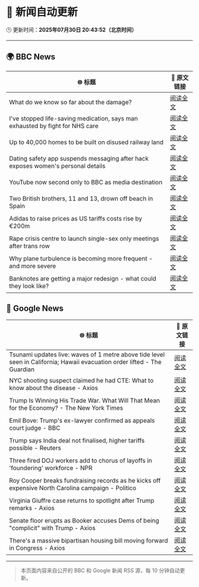 # 🧠 新闻自动更新

🕒 更新时间：**2025年07月30日 20:43:52（北京时间）**

---

## 🌍 BBC News

| 🌐 标题 | 🔗 原文链接 |
|--------|-------------|
| What do we know so far about the damage? | [阅读全文](https://www.bbc.com/news/articles/c4gzmkjjj03o?at_medium=RSS&at_campaign=rss) |
| I've stopped life-saving medication, says man exhausted by fight for NHS care | [阅读全文](https://www.bbc.com/news/articles/c209pgq7rdro?at_medium=RSS&at_campaign=rss) |
| Up to 40,000 homes to be built on disused railway land | [阅读全文](https://www.bbc.com/news/articles/cgqny1jw7peo?at_medium=RSS&at_campaign=rss) |
| Dating safety app suspends messaging after hack exposes women's personal details | [阅读全文](https://www.bbc.com/news/articles/cd0dgkjgzvjo?at_medium=RSS&at_campaign=rss) |
| YouTube now second only to BBC as media destination | [阅读全文](https://www.bbc.com/news/articles/c4gzvee78eqo?at_medium=RSS&at_campaign=rss) |
| Two British brothers, 11 and 13, drown off beach in Spain | [阅读全文](https://www.bbc.com/news/articles/czjm7gv13g2o?at_medium=RSS&at_campaign=rss) |
| Adidas to raise prices as US tariffs costs rise by €200m | [阅读全文](https://www.bbc.com/news/articles/cjey0zv1pkqo?at_medium=RSS&at_campaign=rss) |
| Rape crisis centre to launch single-sex only meetings after trans row | [阅读全文](https://www.bbc.com/news/articles/cvgp558qkz0o?at_medium=RSS&at_campaign=rss) |
| Why plane turbulence is becoming more frequent - and more severe | [阅读全文](https://www.bbc.com/news/articles/ckgy7jx082ro?at_medium=RSS&at_campaign=rss) |
| Banknotes are getting a major redesign - what could they look like? | [阅读全文](https://www.bbc.com/news/articles/ckgy7j02xzro?at_medium=RSS&at_campaign=rss) |

## 📰 Google News

| 🌐 标题 | 🔗 原文链接 |
|--------|-------------|
| Tsunami updates live: waves of 1 metre above tide level seen in California; Hawaii evacuation order lifted - The Guardian | [阅读全文](https://news.google.com/rss/articles/CBMi0gFBVV95cUxOS1NESnJDRENFdmVnUUl5d29BNElmYnNQc0hhMi03Wmh1ZFpydi1UbFJ6NXNwQVA1WTRVV1Ewc1YwQWtXcXgyY1RER1BSMi1EWTJxb0ktTlFpVnFNMGR1a29QUHk4Y3FjR0ExNzVQbDRGZzl5SnpHNHhMelFSYVZDRU40TmpQZVJIdkcyd2dZLUhGZUtiNDlYaVdhMmJfZ0pqcG5Zc0dBU2h2d1JIUVVuREk3N3BxU096X21QYWdFSGtfcGRkejNLWWtZUkpYZ1pabHc?oc=5) |
| NYC shooting suspect claimed he had CTE: What to know about the disease - Axios | [阅读全文](https://news.google.com/rss/articles/CBMiggFBVV95cUxPX1ZIYTFEdXpsNi0wc2F2YWh5SE5mT1NlZlRuRG85YTdHWVZMZjdYdGZ4TjAtOEpzaEpjSjNrNjlFMW1BTFE5bEJuZTlEd2M0Njl6S3U0dUN5MkNiazdQWUJzZ3VGaFdvdkRsak9KRDE4dm1XNWpkcVg3bG5hanJXTEpB?oc=5) |
| Trump Is Winning His Trade War. What Will That Mean for the Economy? - The New York Times | [阅读全文](https://news.google.com/rss/articles/CBMihAFBVV95cUxPNmJrdjhXVlUtYnRhbnh3MmZIYUpkcGJ1ejAzUXdxd0p5Vzg5LUxlVm1YQ3NDbHFUUmVfeThfRExsaG5FSEdXNDJMX3FBLUF4RGdoZFNWNVdTZGJybmN0SGNWRWlLQ0NmX3d5dHJGd2U5dXlwWHFfWFA4NmRvTDdoOVIyZWw?oc=5) |
| Emil Bove: Trump's ex-lawyer confirmed as appeals court judge - BBC | [阅读全文](https://news.google.com/rss/articles/CBMiWkFVX3lxTE1pVFNoMGgzOEh4Uk9PT1EzTUlaRFQ4cXhEUUg2ZzBxa3pwOTY0U3g2a05nN0F0dVlkdEtTY0hMTzJHVDFwRFBCeXhFNEtyYlM3NklDOEVESHMwUdIBX0FVX3lxTE5IOW9ISWhDOHRFZm4wTlFwaHBBMmVfUjJlbXhHc1BuaWtpc0lUQ1VwZVgxT1pZTVZuWDN4WUJrcHBkYkRZSnRVZFBFaXprQklvcXRuNU5BN25KNWpZdWRF?oc=5) |
| Trump says India deal not finalised, higher tariffs possible - Reuters | [阅读全文](https://news.google.com/rss/articles/CBMiqwFBVV95cUxQZUF3UWtFOUN1N240RUI4S200MlU4WF94SDdLOG5hcjVxNUhvSGV2M21Ib3FuSVoxUlAwb2RXU0RBQ1d2S01oaldENXBnNFh3endqYUFMUWpnRmdqSTlyUzRzcjF5TThGWGRjQmo4V3FWbmZSNE9tTTh0Z3RrX1YxZmEyVnFkRFkteXFudnVWN0NheXlvNmp4dXlwTThfWGJtTUtfZmJNdDhRWk0?oc=5) |
| Three fired DOJ workers add to chorus of layoffs in 'foundering' workforce - NPR | [阅读全文](https://news.google.com/rss/articles/CBMiiwFBVV95cUxQeVpRSGx3SnlQdlpQTTZXQjVyMjZMSVpLMk01NFdRZUh1V1JlMlJKbXJjYWo4Tk9IYktkT2s0TDNTUnFvaWNwTXU4Q1c1X2NDanEzMldGM3VqdldwZGNsZHpka0g2U1BoaXZwYUpud0Y3QlZnT2FuSmNIVDV0S2xtQlVHVzFRTElzU01F?oc=5) |
| Roy Cooper breaks fundraising records as he kicks off expensive North Carolina campaign - Politico | [阅读全文](https://news.google.com/rss/articles/CBMimwFBVV95cUxPYXNqZFR6ZFJBLVpOSGswSU41aF9GY0poS3FiSEplY29jLTIyaDRQZWxNWnZET0FUTzRiOEkwU2tBdzk2ME1pV2pwTGpZME4yRkJXcjZ5Ui1BeGcwUlNJblp6TE9Ya0ktd2o2eXdMREFuUGRwcDNWNHU1VWMzWnZXbXpFbTJvMEF2S1ZHV0stc05qLUpFSXg3d09NSQ?oc=5) |
| Virginia Giuffre case returns to spotlight after Trump remarks - Axios | [阅读全文](https://news.google.com/rss/articles/CBMie0FVX3lxTE1LclRVdUtvclU3M2pyb29nTUY4UDFLQi12NFBDdkVReHoyUGtUTHpWR2VHcEw2MHp0Zm1TUS1QUVNvcnNLdjA2VHJEczlVQmZCZFhPb3hORDU1Nnc2MXYzVmR0QWZ1VzdIaHJLNUF5cmQwS3M2YmNtWTJGQQ?oc=5) |
| Senate floor erupts as Booker accuses Dems of being "complicit" with Trump - Axios | [阅读全文](https://news.google.com/rss/articles/CBMiigFBVV95cUxPUmRYMzR3b0wtS25Sbzlsc2lsWG9fZXE1TDJKVXFfdG16bEtjWFBtMVltRk5USTJBUlpXeFYtNzdpcGtqNVJQYkVkLTFuV2pDZmIyRVVhMkhNNnpseF9zdWhwU2JicXdHb3NxRDhmcW9yeHNFdkRaZDR4VWhQaW1PTFJDQjhYVWIzTkE?oc=5) |
| There's a massive bipartisan housing bill moving forward in Congress - Axios | [阅读全文](https://news.google.com/rss/articles/CBMiakFVX3lxTFB5cjhNZjBqX0ZWT3NaVU9FR0dxdmdmV09SRGt5RTBLc3lpWnZnUExIN2VUcThvaGo5TnA3X1BMTDNVZi1wRWFZVEdmMkRTTTJ3bHp5eHFsSjkwRmdYemFTRGZZclR1NlZqNEE?oc=5) |

---
> 本页面内容来自公开的 BBC 和 Google 新闻 RSS 源，每 10 分钟自动更新。
